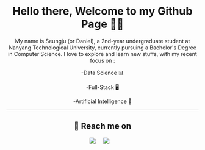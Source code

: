 <h1 align="center"> Hello there, Welcome to my Github Page 👋😄</h1>

<p align="center"> My name is Seungju (or Daniel), a 2nd-year undergraduate student at Nanyang Technological University, currently pursuing a Bachelor's Degree in Computer Science. I love to explore and learn new stuffs, with my recent focus on : </p>

<p align="center">-Data Science 📊</p>
<p align="center">-Full-Stack 🖥️</p>
<p align="center">-Artificial Intelligence 🤖 </p>

<hr>

<h2 align="center">📲 Reach me on</h2>
<p align="center">
  <a target="_blank"href="www.linkedin.com/in/seungju-lee-46a065253"><img src="https://img.shields.io/badge/linkedin-%230077B5.svg?&style=for-the-badge&logo=linkedin&logoColor=white" /></a>&nbsp;&nbsp;&nbsp;&nbsp;
  <a href="mailto:olltii4421@gmail.com?subject=Hello%20Ileri,%20From%20Github"><img src="https://img.shields.io/badge/gmail-%23D14836.svg?&style=for-the-badge&logo=gmail&logoColor=white" /></a>&nbsp;&nbsp;&nbsp;&nbsp;
</p>
